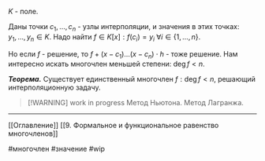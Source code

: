 $K$ - поле.

Даны точки $c_1, \dotsc, c_n$ - узлы интерполяции, и значения в этих точках: $y_1, \dotsc, y_n \in K$.
Надо найти $f \in K[x]: f(c_i) = y_i \ \forall i \in \{1,\dotsc,n\}$.

Но если $f$ - решение, то $f + (x-c_1)\dotsc(x-c_n)\cdot h$ - тоже решение. Нам интересно искать многочлен меньшей степени: $\deg f < n$.

***Теорема.*** Существует единственный многочлен $f: \deg f < n$, решающий интерполяционную задачу.


>[!WARNING] work in progress
>Метод Ньютона.
  Метод Лагранжа.

---
[[Оглавление]]
[[9. Формальное и функциональное равенство многочленов]]

#многочлен 
#значение 
#wip


